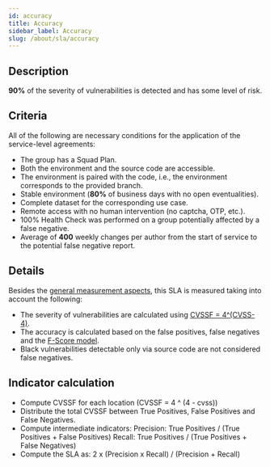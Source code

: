 ```yaml
---
id: accuracy
title: Accuracy
sidebar_label: Accuracy
slug: /about/sla/accuracy
---
```


## Description

**90%** of the severity of vulnerabilities is detected
and has some level of risk.

## Criteria

All of the following are necessary conditions
for the application of the service-level agreements:

- The group has a Squad Plan.
- Both the environment
  and the source code
  are accessible.
- The environment is paired with the code,
  i.e.,
  the environment corresponds to the provided branch.
- Stable environment
  (**80%** of business days
  with no open eventualities).
- Complete dataset
  for the corresponding use case.
- Remote access with no human intervention
  (no captcha, OTP, etc.).
- 100% Health Check was performed
  on a group potentially affected
  by a false negative.
- Average of **400** weekly changes per author
  from the start of service
  to the potential false negative report.

## Details

Besides the [general measurement aspects](/about/sla#details),
this SLA is measured
taking into account the following:

- The severity of vulnerabilities are calculated
  using [CVSSF = 4^(CVSS-4)](/about/faq/#adjustment-by-severity).
- The accuracy is calculated
  based on the false positives,
  false negatives
  and the [F-Score model](https://en.wikipedia.org/wiki/F-score).
- Black vulnerabilities
  detectable only via source code
  are not considered false negatives.

## Indicator calculation

- Compute CVSSF for each location
  (CVSSF = 4 ^ (4 - cvss))
- Distribute the total CVSSF between True Positives,
  False Positives and False Negatives.
- Compute intermediate indicators:
  Precision:
  True Positives / (True Positives + False Positives)
  Recall:
  True Positives / (True Positives + False Negatives)
- Compute the SLA as:
  2 x (Precision x Recall) / (Precision + Recall)
